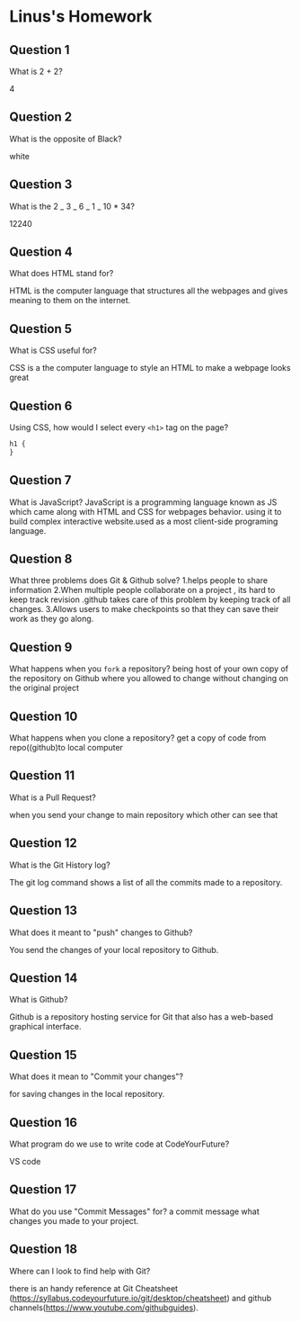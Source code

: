 # Linus's Homework

## Question 1

What is 2 + 2?

4

## Question 2

What is the opposite of Black?

white

## Question 3

What is the 2 _ 3 _ 6 _ 1 _ 10 \* 34?

12240

## Question 4

What does HTML stand for?

HTML is the computer language that structures all the webpages and gives meaning to them on the internet.

## Question 5

What is CSS useful for?

CSS is a the computer language to style an HTML to make a webpage looks great

## Question 6

Using CSS, how would I select every `<h1>` tag on the page?

```css
h1 {
}
```

## Question 7

What is JavaScript?
JavaScript is a programming language known as JS which came along with HTML and CSS for webpages behavior. using it to build complex interactive website.used as a most client-side programing language.

## Question 8

What three problems does Git & Github solve?
1.helps people to share information
2.When multiple people collaborate on a project , its hard to keep track revision .github takes care of this problem by keeping track of all changes.
3.Allows users to make checkpoints so that they can save their work as they go along.

## Question 9

What happens when you `fork` a repository?
being host of your own copy of the repository on Github where you allowed to change without changing on the original project

## Question 10

What happens when you clone a repository?
get a copy of code from repo((github)to local computer

## Question 11

What is a Pull Request?

when you send your change to main repository which other can see that

## Question 12

What is the Git History log?

The git log command shows a list of all the commits made to a repository.

## Question 13

What does it meant to "push" changes to Github?

You send the changes of your local repository to Github.

## Question 14

What is Github?

Github is a repository hosting service for Git that also has a web-based graphical interface.

## Question 15

What does it mean to "Commit your changes"?

for saving changes in the local repository.

## Question 16

What program do we use to write code at CodeYourFuture?

VS code

## Question 17

What do you use "Commit Messages" for?
a commit message what changes you made to your project.

## Question 18

Where can I look to find help with Git?

there is an handy reference at Git Cheatsheet (https://syllabus.codeyourfuture.io/git/desktop/cheatsheet) and github channels(https://www.youtube.com/githubguides).
